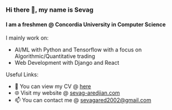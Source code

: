 ### Hi there 👋, my name is Sevag
#### I am a freshmen @ Concordia University in Computer Science 

I mainly work on:
- AI/ML with Python and Tensorflow with a focus on Algorithmic/Quantitative trading
- Web Development with Django and React

Useful Links:
- 📄 You can view my CV @ [here](https://drive.google.com/file/d/1A0kgOV524iQ66FccByxMOLyWBLANKmmy/view)
- 🌐 Visit my website @ [sevag-aredjian.com](https://www.sevag-aredjian.com/)
- 📫 You can contact me @ sevagared2002@gmail.com
